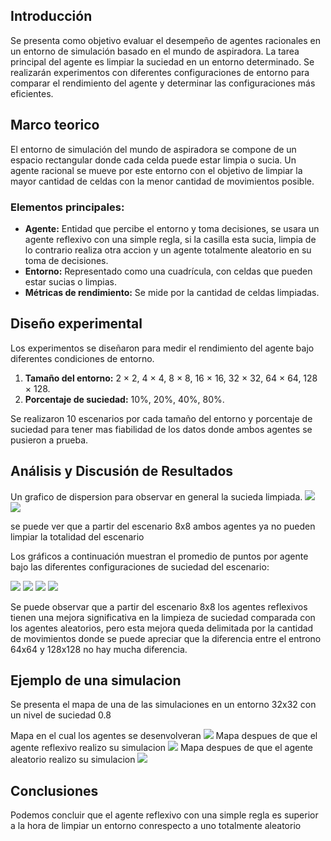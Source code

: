 ## **Introducción**

Se presenta como objetivo evaluar el desempeño de agentes racionales en un entorno de simulación basado en el mundo de aspiradora. La tarea principal del agente es limpiar la suciedad en un entorno determinado. Se realizarán experimentos con diferentes configuraciones de entorno para comparar el rendimiento del agente y determinar las configuraciones más eficientes.

## **Marco teorico** 

El entorno de simulación del mundo de aspiradora se compone de un espacio rectangular donde cada celda puede estar limpia o sucia. Un agente racional se mueve por este entorno con el objetivo de limpiar la mayor cantidad de celdas con la menor cantidad de movimientos posible. 

### **Elementos principales:**
- **Agente:** Entidad que percibe el entorno y toma decisiones, se usara un agente reflexivo con una simple regla, si la casilla esta sucia, limpia de lo contrario realiza otra accion y un agente totalmente aleatorio en su toma de decisiones.
- **Entorno:** Representado como una cuadrícula, con celdas que pueden estar sucias o limpias.
- **Métricas de rendimiento:** Se mide por la cantidad de celdas limpiadas.

## **Diseño experimental**
Los experimentos se diseñaron para medir el rendimiento del agente bajo diferentes condiciones de entorno.
1. **Tamaño del entorno:** 2 × 2, 4 × 4, 8 × 8, 16 × 16, 32 × 32, 64 × 64, 128 × 128.
2. **Porcentaje de suciedad:** 10%, 20%, 40%, 80%.

Se realizaron 10 escenarios por cada tamaño del entorno y porcentaje de suciedad para tener mas fiabilidad de los datos donde ambos agentes se pusieron a prueba.

## **Análisis y Discusión de Resultados**
Un grafico de dispersion para observar en general la sucieda limpiada.
![](images/scatterplotAgentesReflexivos.png)
![](images/scatterplotAgentesAleatorio.png)

se puede ver que a partir del escenario 8x8 ambos agentes ya no pueden limpiar la totalidad del escenario 

Los gráficos a continuación muestran el promedio de puntos por agente bajo las diferentes configuraciones de suciedad del escenario:

![](images/ComparacionAgente01.png)
![](images/ComparacionAgente02.png)
![](images/ComparacionAgente04.png)
![](images/ComparacionAgente08.png)

Se puede observar que a partir del escenario 8x8 los agentes reflexivos tienen una mejora significativa en la limpieza de suciedad comparada con los agentes aleatorios, pero esta mejora queda delimitada por la cantidad de movimientos donde se puede apreciar que la diferencia entre el entrono 64x64 y 128x128 no hay mucha diferencia.

## Ejemplo de una simulacion
Se presenta el mapa de una de las simulaciones en un entorno 32x32 con un nivel de suciedad 0.8

Mapa en el cual los agentes se desenvolveran
![](images/Original-32x32-Inicio-.png)
Mapa despues de que el agente reflexivo realizo su simulacion
![](images/Reflexive-32x32-Final-.png)
Mapa despues de que el agente aleatorio realizo su simulacion
![](images/Random-32x32-Final-.png)

## **Conclusiones**
Podemos concluir que el agente reflexivo con una simple regla es superior a la hora de limpiar un entorno conrespecto a uno totalmente aleatorio